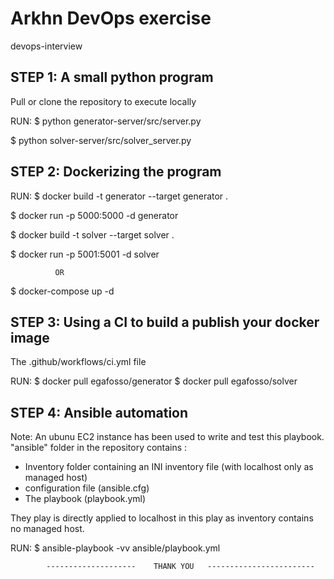 # Arkhn DevOps exercise

 devops-interview


## STEP 1: A small python program

Pull or clone the repository to execute locally

RUN:
$ python generator-server/src/server.py

$ python solver-server/src/solver_server.py




## STEP 2: Dockerizing the program

RUN:
$ docker build -t generator --target generator .

$ docker run -p 5000:5000 -d generator

$ docker build -t solver --target solver .

$ docker run -p 5001:5001 -d solver


              OR


$ docker-compose up -d



## STEP 3: Using a CI to build a publish your docker image

The .github/workflows/ci.yml file

RUN:
$ docker pull egafosso/generator
$ docker pull egafosso/solver


## STEP 4: Ansible automation
Note: An ubunu EC2 instance has been used to write and test this playbook.
"ansible" folder in the repository contains :
- Inventory folder containing an INI inventory file (with localhost only as managed host)
- configuration file (ansible.cfg)
- The playbook (playbook.yml)

They play is directly applied to localhost in this play as inventory contains no managed host.

RUN:
$ ansible-playbook -vv ansible/playbook.yml


            --------------------    THANK YOU   ------------------------

